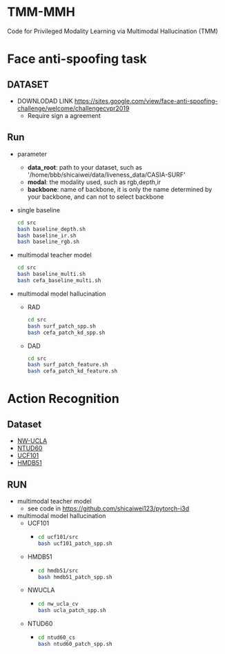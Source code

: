 # TMM-MMH
Code for Privileged Modality Learning via Multimodal Hallucination (TMM)

# Face anti-spoofing task
## DATASET
- DOWNLODAD LINK https://sites.google.com/view/face-anti-spoofing-challenge/welcome/challengecvpr2019
  - Require sign a agreement
## Run
  - parameter 
    - **data_root**: path to your dataset, such as '/home/bbb/shicaiwei/data/liveness_data/CASIA-SURF'
    - **modal**: the modality used, such as rgb,depth,ir
    - **backbone**: name of backbone, it is only the name determined by your backbone,  and can not to select backbone
  - single baseline
    ```bash
    cd src
    bash baseline_depth.sh
    bash baseline_ir.sh
    bash baseline_rgb.sh
    ```
    
  - multimodal teacher model  
    ```bash
    cd src
    bash baseline_multi.sh
    bash cefa_baseline_multi.sh
    ``` 
  - multimodal model hallucination
    - RAD
      ```bash
      cd src
      bash surf_patch_spp.sh
      bash cefa_patch_kd_spp.sh
      ```
    - DAD
      ```bash
      cd src
      bash surf_patch_feature.sh
      bash cefa_patch_kd_feature.sh
      ```

# Action Recognition
## Dataset
- [NW-UCLA](https://ieeexplore.ieee.org/document/6909735/references#references)
- [NTUD60](https://ieeexplore.ieee.org/document/7780484)
- [UCF101](https://www.crcv.ucf.edu/data/UCF101.php)
- [HMDB51](https://serre-lab.clps.brown.edu/resource/hmdb-a-large-human-motion-database/#Downloads)

## RUN
- multimodal teacher model
  - see code in https://github.com/shicaiwei123/pytorch-i3d
- multimodal model hallucination
  - UCF101
    - ```bash
      cd ucf101/src
      bash ucf101_patch_spp.sh
        ```
  - HMDB51
    - ```bash
      cd hmdb51/src
      bash hmdb51_patch_spp.sh
        ```
  - NWUCLA
    - ```bash
      cd nw_ucla_cv
      bash ucla_patch_spp.sh
      ```
  - NTUD60
    - ```bash
      cd ntud60_cs
      bash ntud60_patch_spp.sh
      ```